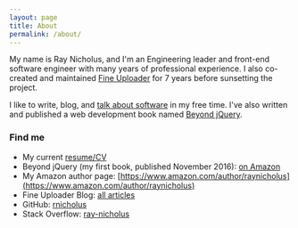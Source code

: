 ```yaml
---
layout: page
title: About
permalink: /about/
---
```


My name is Ray Nicholus, and I'm an Engineering leader and front-end software engineer with many years of professional experience. I also co-created and maintained [Fine Uploader](http://fineuploader.com/) for 7 years before sunsetting the project.

I like to write, blog, and [talk about software](http://slides.com/raynicholus) in my free time. I've also written and published a web development book named [Beyond jQuery](https://a.co/d/8KLLOhG).



### Find me
- My current [resume/CV](/documents/Ray_Nicholus_Resume.docx)
- Beyond jQuery (my first book, published November 2016): [on Amazon](https://www.amazon.com/Beyond-jQuery-Ray-Nicholus/dp/1484222342)   
- My Amazon author page: [https://www.amazon.com/author/raynicholus](https://www.amazon.com/author/raynicholus)
- Fine Uploader Blog: [all articles](http://blog.fineuploader.com/)  
- GitHub: [rnicholus](https://github.com/rnicholus)  
- Stack Overflow: [ray-nicholus](http://stackoverflow.com/users/486979/ray-nicholus)
